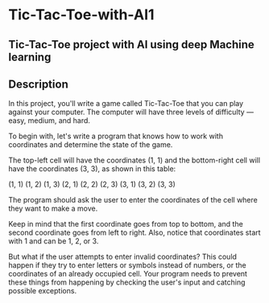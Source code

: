 # Tic-Tac-Toe-with-AI1

## Tic-Tac-Toe project with AI using deep Machine learning

## Description
In this project, you'll write a game called Tic-Tac-Toe that you can play against your computer. The computer will have three levels of difficulty — easy, medium, and hard.

To begin with, let's write a program that knows how to work with coordinates and determine the state of the game.

The top-left cell will have the coordinates (1, 1) and the bottom-right cell will have the coordinates (3, 3), as shown in this table:

(1, 1) (1, 2) (1, 3)
(2, 1) (2, 2) (2, 3)
(3, 1) (3, 2) (3, 3)

The program should ask the user to enter the coordinates of the cell where they want to make a move.

Keep in mind that the first coordinate goes from top to bottom, and the second coordinate goes from left to right. Also, notice that coordinates start with 1 and can be 1, 2, or 3.

But what if the user attempts to enter invalid coordinates? This could happen if they try to enter letters or symbols instead of numbers, or the coordinates of an already occupied cell. Your program needs to prevent these things from happening by checking the user's input and catching possible exceptions.
